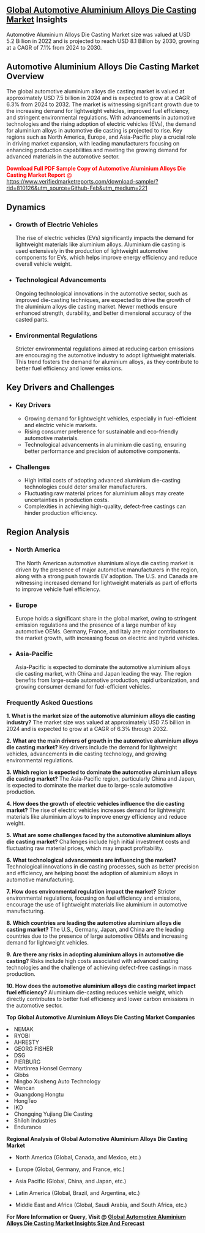 <h2><a href="https://www.verifiedmarketreports.com/download-sample/?rid=810126&amp;utm_source=Github&amp;utm_medium=221" target="_blank">Global Automotive Aluminium Alloys Die Casting Market</a> Insights</h2><p>Automotive Aluminium Alloys Die Casting Market size was valued at USD 5.2 Billion in 2022 and is projected to reach USD 8.1 Billion by 2030, growing at a CAGR of 7.1% from 2024 to 2030.</p><p> <h2>Automotive Aluminium Alloys Die Casting Market Overview</h2> <p>The global automotive aluminium alloys die casting market is valued at approximately USD 7.5 billion in 2024 and is expected to grow at a CAGR of 6.3% from 2024 to 2032. The market is witnessing significant growth due to the increasing demand for lightweight vehicles, improved fuel efficiency, and stringent environmental regulations. With advancements in automotive technologies and the rising adoption of electric vehicles (EVs), the demand for aluminium alloys in automotive die casting is projected to rise. Key regions such as North America, Europe, and Asia-Pacific play a crucial role in driving market expansion, with leading manufacturers focusing on enhancing production capabilities and meeting the growing demand for advanced materials in the automotive sector.</p> <p><p><span class=""><span style="color: #ff0000;"><strong>Download Full PDF Sample Copy of Automotive Aluminium Alloys Die Casting Market Report</strong> @ </span><a href="https://www.verifiedmarketreports.com/download-sample/?rid=810126&amp;utm_source=Github-Feb&amp;utm_medium=221" target="_blank">https://www.verifiedmarketreports.com/download-sample/?rid=810126&amp;utm_source=Github-Feb&amp;utm_medium=221</a></span></p></p> <h2>Dynamics</h2> <ul> <li><h3>Growth of Electric Vehicles</h3> The rise of electric vehicles (EVs) significantly impacts the demand for lightweight materials like aluminium alloys. Aluminium die casting is used extensively in the production of lightweight automotive components for EVs, which helps improve energy efficiency and reduce overall vehicle weight.</li> <li><h3>Technological Advancements</h3> Ongoing technological innovations in the automotive sector, such as improved die-casting techniques, are expected to drive the growth of the aluminium alloys die casting market. Newer methods ensure enhanced strength, durability, and better dimensional accuracy of the casted parts.</li> <li><h3>Environmental Regulations</h3> Stricter environmental regulations aimed at reducing carbon emissions are encouraging the automotive industry to adopt lightweight materials. This trend fosters the demand for aluminium alloys, as they contribute to better fuel efficiency and lower emissions.</li> </ul> <h2>Key Drivers and Challenges</h2> <ul> <li><h3>Key Drivers</h3> <ul> <li>Growing demand for lightweight vehicles, especially in fuel-efficient and electric vehicle markets.</li> <li>Rising consumer preference for sustainable and eco-friendly automotive materials.</li> <li>Technological advancements in aluminium die casting, ensuring better performance and precision of automotive components.</li> </ul> </li> <li><h3>Challenges</h3> <ul> <li>High initial costs of adopting advanced aluminium die-casting technologies could deter smaller manufacturers.</li> <li>Fluctuating raw material prices for aluminium alloys may create uncertainties in production costs.</li> <li>Complexities in achieving high-quality, defect-free castings can hinder production efficiency.</li> </ul> </li> </ul> <h2>Region Analysis</h2> <ul> <li><h3>North America</h3> The North American automotive aluminium alloys die casting market is driven by the presence of major automotive manufacturers in the region, along with a strong push towards EV adoption. The U.S. and Canada are witnessing increased demand for lightweight materials as part of efforts to improve vehicle fuel efficiency.</li> <li><h3>Europe</h3> Europe holds a significant share in the global market, owing to stringent emission regulations and the presence of a large number of key automotive OEMs. Germany, France, and Italy are major contributors to the market growth, with increasing focus on electric and hybrid vehicles.</li> <li><h3>Asia-Pacific</h3> Asia-Pacific is expected to dominate the automotive aluminium alloys die casting market, with China and Japan leading the way. The region benefits from large-scale automotive production, rapid urbanization, and growing consumer demand for fuel-efficient vehicles.</li> </ul> <h3>Frequently Asked Questions</h3> <p><strong>1. What is the market size of the automotive aluminium alloys die casting industry?</strong> The market size was valued at approximately USD 7.5 billion in 2024 and is expected to grow at a CAGR of 6.3% through 2032.</p> <p><strong>2. What are the main drivers of growth in the automotive aluminium alloys die casting market?</strong> Key drivers include the demand for lightweight vehicles, advancements in die casting technology, and growing environmental regulations.</p> <p><strong>3. Which region is expected to dominate the automotive aluminium alloys die casting market?</strong> The Asia-Pacific region, particularly China and Japan, is expected to dominate the market due to large-scale automotive production.</p> <p><strong>4. How does the growth of electric vehicles influence the die casting market?</strong> The rise of electric vehicles increases demand for lightweight materials like aluminium alloys to improve energy efficiency and reduce weight.</p> <p><strong>5. What are some challenges faced by the automotive aluminium alloys die casting market?</strong> Challenges include high initial investment costs and fluctuating raw material prices, which may impact profitability.</p> <p><strong>6. What technological advancements are influencing the market?</strong> Technological innovations in die casting processes, such as better precision and efficiency, are helping boost the adoption of aluminium alloys in automotive manufacturing.</p> <p><strong>7. How does environmental regulation impact the market?</strong> Stricter environmental regulations, focusing on fuel efficiency and emissions, encourage the use of lightweight materials like aluminium in automotive manufacturing.</p> <p><strong>8. Which countries are leading the automotive aluminium alloys die casting market?</strong> The U.S., Germany, Japan, and China are the leading countries due to the presence of large automotive OEMs and increasing demand for lightweight vehicles.</p> <p><strong>9. Are there any risks in adopting aluminium alloys in automotive die casting?</strong> Risks include high costs associated with advanced casting technologies and the challenge of achieving defect-free castings in mass production.</p> <p><strong>10. How does the automotive aluminium alloys die casting market impact fuel efficiency?</strong> Aluminium die-casting reduces vehicle weight, which directly contributes to better fuel efficiency and lower carbon emissions in the automotive sector.</p> </p><p><strong>Top Global Automotive Aluminium Alloys Die Casting Market Companies</strong></p><div data-test-id=""><p><li>NEMAK</li><li> RYOBI</li><li> AHRESTY</li><li> GEORG FISHER</li><li> DSG</li><li> PIERBURG</li><li> Martinrea Honsel Germany</li><li> Gibbs</li><li> Ningbo Xusheng Auto Technology</li><li> Wencan</li><li> Guangdong Hongtu</li><li> HongTeo</li><li> IKD</li><li> Chongqing Yujiang Die Casting</li><li> Shiloh Industries</li><li> Endurance</li></p><div><strong>Regional Analysis of&nbsp;Global Automotive Aluminium Alloys Die Casting Market</strong></div><ul><li dir="ltr"><p dir="ltr">North America&nbsp;(Global, Canada, and Mexico, etc.)</p></li><li dir="ltr"><p dir="ltr">Europe (Global, Germany, and France, etc.)</p></li><li dir="ltr"><p dir="ltr">Asia Pacific&nbsp;(Global, China, and Japan, etc.)</p></li><li dir="ltr"><p dir="ltr">Latin America&nbsp;(Global, Brazil, and Argentina, etc.)</p></li><li dir="ltr">Middle East and Africa&nbsp;(Global, Saudi Arabia, and South Africa, etc.)</li></ul><p><strong>For More Information or Query, Visit @&nbsp;</strong><strong><a href="https://www.verifiedmarketreports.com/product/automotive-aluminium-alloys-die-casting-market/?utm_source=Github&amp;utm_medium=221" target="_blank">Global Automotive Aluminium Alloys Die Casting Market Insights Size And Forecast</a></strong></p></div>
